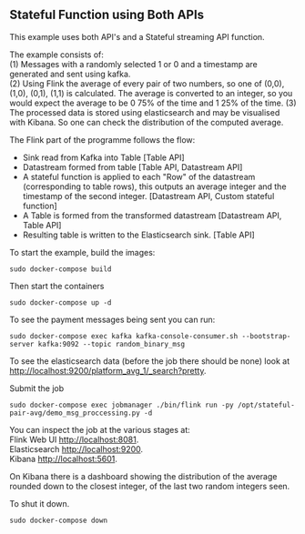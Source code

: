## Stateful Function using Both APIs

This example uses both API's and a Stateful streaming API function.

The example consists of:  
(1) Messages with a randomly selected 1 or 0 and a timestamp are generated and sent using kafka.  
(2) Using Flink the average of every pair of two numbers, so one of (0,0), (1,0), (0,1), (1,1) is calculated. The average is converted to an integer, so you would expect the average to be 0 75% of the time and 1 25% of the time.
(3) The processed data is stored using elasticsearch and may be visualised with Kibana. So one can check the distribution of the computed average.

The Flink part of the programme follows the flow:
* Sink read from Kafka into Table [Table API]
* Datastream formed from table [Table API, Datastream API]
* A stateful function is applied to each "Row" of the datastream (corresponding to table rows), this outputs an average integer and the timestamp of the second integer. [Datastream API, Custom stateful function]
* A Table is formed from the transformed datastream [Datastream API, Table API]
* Resulting table is written to the Elasticsearch sink. [Table API]

To start the example, build the images:
````commandline
sudo docker-compose build
````

Then start the containers
````
sudo docker-compose up -d
````

To see the payment messages being sent you can run:
````
sudo docker-compose exec kafka kafka-console-consumer.sh --bootstrap-server kafka:9092 --topic random_binary_msg
````
To see the elasticsearch data (before the job there should be none) look at [http://localhost:9200/platform_avg_1/_search?pretty](http://localhost:9200/platform_avg_1/_search?pretty).

Submit the job
````commandline
sudo docker-compose exec jobmanager ./bin/flink run -py /opt/stateful-pair-avg/demo_msg_proccessing.py -d
````

You can inspect the job at the various stages at:  
Flink Web UI [http://localhost:8081](http://localhost:8081).   
Elasticsearch [http://localhost:9200](http://localhost:9200).   
Kibana [http://localhost:5601](http://localhost:5601).

On Kibana there is a dashboard showing the distribution of the average rounded down to the closest integer, of the last two random integers seen.

To shut it down.
```
sudo docker-compose down
```